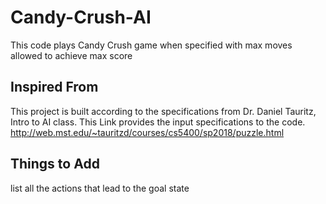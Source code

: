 # Candy-Crush-AI
This code plays Candy Crush game when specified with max moves allowed to achieve max score

## Inspired From
This project is built according to the specifications from Dr. Daniel Tauritz, Intro to AI class.
This Link provides the input specifications to the code.
http://web.mst.edu/~tauritzd/courses/cs5400/sp2018/puzzle.html

## Things to Add
list all the actions that lead to the goal state
